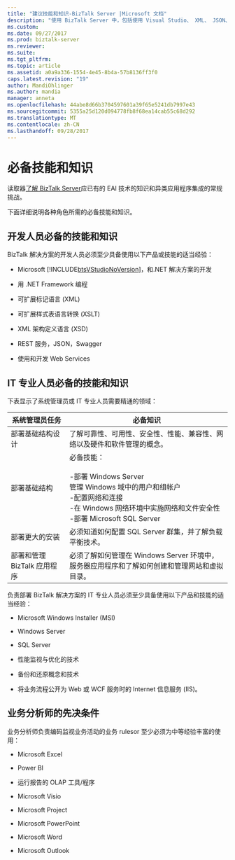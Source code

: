 ```yaml
---
title: "建议技能和知识-BizTalk Server |Microsoft 文档"
description: "使用 BizTalk Server 中，包括使用 Visual Studio、 XML、 JSON、 Windows Server、 SQL Server、 性能、 高可用性和的详细信息的知识库时，建议使用的开发人员、 IT 专业人员和业务 analysists 体验。"
ms.custom: 
ms.date: 09/27/2017
ms.prod: biztalk-server
ms.reviewer: 
ms.suite: 
ms.tgt_pltfrm: 
ms.topic: article
ms.assetid: a0a9a336-1554-4e45-8b4a-57b8136ff3f0
caps.latest.revision: "19"
author: MandiOhlinger
ms.author: mandia
manager: anneta
ms.openlocfilehash: 44abe8d66b3704597601a39f65e5241db7997e43
ms.sourcegitcommit: 5355a25d120d094778fb8f68ea14cab55c68d292
ms.translationtype: MT
ms.contentlocale: zh-CN
ms.lasthandoff: 09/28/2017
---
```

# <a name="prerequisite-skills-and-knowledge"></a>必备技能和知识
读取器[了解 BizTalk Server](../core/understanding-biztalk-server.md)应已有的 EAI 技术的知识和异类应用程序集成的常规挑战。  
  
 下面详细说明各种角色所需的必备技能和知识。  
  
## <a name="prerequisites-for-developers"></a>开发人员必备的技能和知识  
 BizTalk 解决方案的开发人员必须至少具备使用以下产品或技能的适当经验：  
  
-   Microsoft [!INCLUDE[btsVStudioNoVersion](../includes/btsvstudionoversion-md.md)]，和.NET 解决方案的开发  
  
-   用 .NET Framework 编程  
  
-   可扩展标记语言 (XML)  
  
-   可扩展样式表语言转换 (XSLT)  
  
-   XML 架构定义语言 (XSD)  

-   REST 服务，JSON，Swagger
  
-   使用和开发 Web Services  
  
## <a name="prerequisites-for-it-professionals"></a>IT 专业人员必备的技能和知识  
 下表显示了系统管理员或 IT 专业人员需要精通的领域：  
  
|系统管理员任务|必备知识|  
|-------------------------------|----------------------------|  
|部署基础结构设计|了解可靠性、可用性、安全性、性能、兼容性、网络以及硬件和软件管理的概念。|  
|部署基础结构|必备技能：<br /><br /> -部署 Windows Server<br />管理 Windows 域中的用户和组帐户<br />-配置网络和连接<br />-在 Windows 网络环境中实施网络和文件安全性<br />-部署 Microsoft SQL Server|  
|部署更大的安装|必须知道如何配置 SQL Server 群集，并了解负载平衡技术。|  
|部署和管理 BizTalk 应用程序|必须了解如何管理在 Windows Server 环境中，服务器应用程序和了解如何创建和管理网站和虚拟目录。|  
  
 负责部署 BizTalk 解决方案的 IT 专业人员必须至少具备使用以下产品和技能的适当经验：  
  
-   Microsoft Windows Installer (MSI)  
  
-   Windows Server  
  
-   SQL Server  
  
-   性能监视与优化的技术  
  
-   备份和还原概念和技术  
  
-   将业务流程公开为 Web 或 WCF 服务时的 Internet 信息服务 (IIS)。  
  
## <a name="prerequisites-for-business-analysts"></a>业务分析师的先决条件  
 业务分析师负责编码监视业务活动的业务 rulesor 至少必须为中等经验丰富的使用： 
  
-   Microsoft Excel  

-   Power BI
  
-   运行报告的 OLAP 工具/程序  
  
-   Microsoft Visio  
  
-   Microsoft Project  
  
-   Microsoft PowerPoint  
  
-   Microsoft Word  
  
-   Microsoft Outlook  

